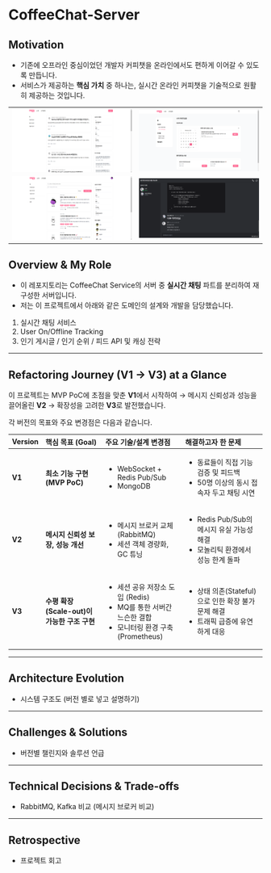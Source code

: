 # CoffeeChat-Server
## Motivation
- 기존에 오프라인 중심이었던 개발자 커피챗을 온라인에서도 편하게 이어갈 수 있도록 만듭니다.
- 서비스가 제공하는 **핵심 가치** 중 하나는, 실시간 온라인 커피챗을 기술적으로 원활히 제공하는 것입니다.


<table>
  <tr>
    <td><img src="/img/1-main.png" width="500"/></td>
    <td><img src="/img/2-session-mypage.png" width="500"/></td>
  </tr>
  <tr>
    <td><img src="/img/3-coffeechat-post.png" width="500"/></td>
    <td><img src="/img/4-coffechat-room.png" width="500"/></td>
  </tr>
</table>


## Overview & My Role
- 이 레포지토리는 CoffeeChat Service의 서버 중 **실시간 채팅** 파트를 분리하여 재구성한 서버입니다.
- 저는 이 프로젝트에서 아래와 같은 도메인의 설계와 개발을 담당했습니다.

1. 실시간 채팅 서비스
2. User On/Offline Tracking
3. 인기 게시글 / 인기 순위 / 피드 API 및 캐싱 전략

---
## Refactoring Journey (V1 → V3) at a Glance

이 프로젝트는 MVP PoC에 초점을 맞춘 **V1**에서 시작하여 
   → 메시지 신뢰성과 성능을 끌어올린 **V2** 
   → 확장성을 고려한 **V3**로 발전했습니다. 


각 버전의 목표와 주요 변경점은 다음과 같습니다.


| Version | 핵심 목표 (Goal) | 주요 기술/설계 변경점 | 해결하고자 한 문제 |
| :--- | :--- | :--- | :--- |
| **V1** | **최소 기능 구현 (MVP PoC)** | <ul><li>WebSocket + Redis Pub/Sub</li><li>MongoDB</li></ul> | <ul><li>동료들이 직접 기능 검증 및 피드백</li><li> 50명 이상의 동시 접속자 두고 채팅 시연</li></ul> |
| **V2** | **메시지 신뢰성 보장, 성능 개선** | <ul><li>메시지 브로커 교체 (RabbitMQ)</li><li>세션 객체 경량화, GC 튜닝</li></ul> | <ul><li>Redis Pub/Sub의 메시지 유실 가능성 해결</li><li>모놀리틱 환경에서 성능 한계 돌파</li></ul> |
| **V3** | **수평 확장(Scale-out)이 가능한 구조 구현** | <ul><li>세션 공유 저장소 도입 (Redis)</li><li>MQ를 통한 서버간 느슨한 결합</li><li>모니터링 환경 구축 (Prometheus)</li></ul> | <ul><li>상태 의존(Stateful)으로 인한 확장 불가 문제 해결</li><li>트래픽 급증에 유연하게 대응</li></ul> |



---
## Architecture Evolution
- 시스템 구조도 (버전 별로 넣고 설명하기)


---
## Challenges & Solutions
- 버전별 챌린지와 솔루션 언급


---
## Technical Decisions & Trade-offs
- RabbitMQ, Kafka 비교 (메시지 브로커 비교)



---
## Retrospective
- 프로젝트 회고
